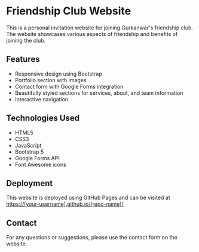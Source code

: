 # Friendship Club Website

This is a personal invitation website for joining Gurkanwar's friendship club. The website showcases various aspects of friendship and benefits of joining the club.

## Features

- Responsive design using Bootstrap
- Portfolio section with images
- Contact form with Google Forms integration
- Beautifully styled sections for services, about, and team information
- Interactive navigation

## Technologies Used

- HTML5
- CSS3
- JavaScript
- Bootstrap 5
- Google Forms API
- Font Awesome icons

## Deployment

This website is deployed using GitHub Pages and can be visited at [https://[your-username].github.io/[repo-name]/](https://gurkanwarsingh56.github.io/Friendship_webpage/)

## Contact

For any questions or suggestions, please use the contact form on the website.
